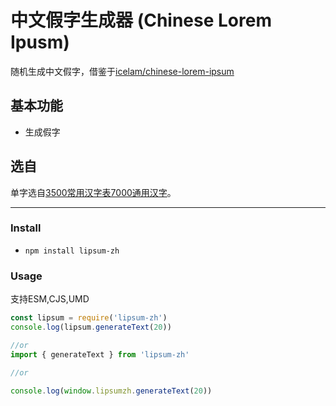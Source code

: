 # 中文假字生成器 (Chinese Lorem Ipusm) 

随机生成中文假字，借鉴于[icelam/chinese-lorem-ipsum](https://github.com/icelam/chinese-lorem-ipsum)

## 基本功能 ##
* 生成假字


## 选自 ##
单字选自[3500常用汉字表7000通用汉字](https://faculty.blcu.edu.cn/xinghb/zh_CN/article/167473/content/1045.htm)。


***


### Install ###
* `npm install lipsum-zh`

### Usage ###
支持ESM,CJS,UMD

```js
const lipsum = require('lipsum-zh') 
console.log(lipsum.generateText(20))

//or
import { generateText } from 'lipsum-zh'

//or

console.log(window.lipsumzh.generateText(20))
```